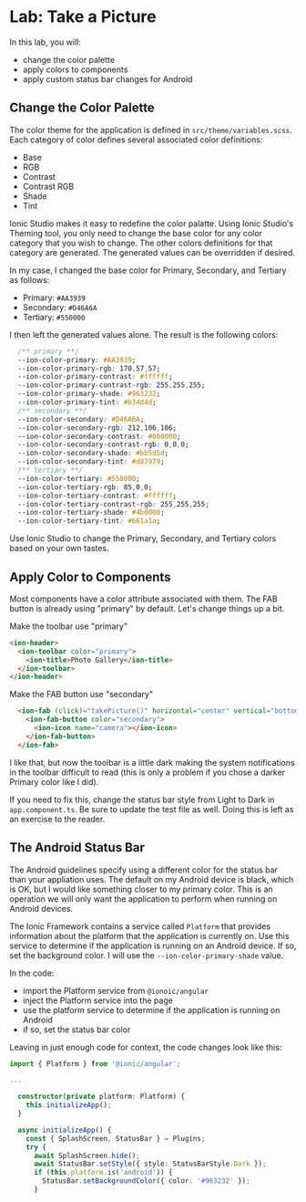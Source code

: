 # Lab: Take a Picture

In this lab, you will:

- change the color palette
- apply colors to components
- apply custom status bar changes for Android

## Change the Color Palette

The color theme for the application is defined in `src/theme/variables.scss`. Each category of color defines several associated color definitions:

- Base
- RGB
- Contrast
- Contrast RGB
- Shade
- Tint

Ionic Studio makes it easy to redefine the color palatte. Using Ionic Studio's Theming tool, you only need to change the base color for any color category that you wish to change. The other colors definitions for that category are generated. The generated values can be overridden if desired.

In my case, I changed the base color for Primary, Secondary, and Tertiary as follows:

- Primary: `#AA3939`
- Secondary: `#D46A6A`
- Tertiary: `#550000`

I then left the generated values alone. The result is the following colors:

```CSS
  /** primary **/
  --ion-color-primary: #AA3939;
  --ion-color-primary-rgb: 170,57,57;
  --ion-color-primary-contrast: #ffffff;
  --ion-color-primary-contrast-rgb: 255,255,255;
  --ion-color-primary-shade: #963232;
  --ion-color-primary-tint: #b34d4d;
  /** secondary **/
  --ion-color-secondary: #D46A6A;
  --ion-color-secondary-rgb: 212,106,106;
  --ion-color-secondary-contrast: #000000;
  --ion-color-secondary-contrast-rgb: 0,0,0;
  --ion-color-secondary-shade: #bb5d5d;
  --ion-color-secondary-tint: #d87979;
  /** tertiary **/
  --ion-color-tertiary: #550000;
  --ion-color-tertiary-rgb: 85,0,0;
  --ion-color-tertiary-contrast: #ffffff;
  --ion-color-tertiary-contrast-rgb: 255,255,255;
  --ion-color-tertiary-shade: #4b0000;
  --ion-color-tertiary-tint: #661a1a;
```

Use Ionic Studio to change the Primary, Secondary, and Tertiary colors based on your own tastes.

## Apply Color to Components

Most components have a color attribute associated with them. The FAB button is already using "primary" by default. Let's change things up a bit.

Make the toolbar use "primary"

```HTML
<ion-header>
  <ion-toolbar color="primary">
    <ion-title>Photo Gallery</ion-title>
  </ion-toolbar>
</ion-header>
```

Make the FAB button use "secondary"

```HTML
  <ion-fab (click)="takePicture()" horizontal="center" vertical="bottom">
    <ion-fab-button color="secondary">
      <ion-icon name="camera"></ion-icon>
    </ion-fab-button>
  </ion-fab>
```

I like that, but now the toolbar is a little dark making the system notifications in the toolbar difficult to read (this is only a problem if you chose a darker Primary color like I did).

If you need to fix this, change the status bar style from Light to Dark in `app.component.ts`. Be sure to update the test file as well. Doing this is left as an exercise to the reader.

## The Android Status Bar

The Android guidelines specify using a different color for the status bar than your appliation uses. The default on my Android device is black, which is OK, but I would like something closer to my primary color. This is an operation we will only want the application to perform when running on Android devices.

The Ionic Framework contains a service called `Platform` that provides information about the platform that the application is currently on. Use this service to determine if the application is running on an Android device. If so, set the background color. I will use the `--ion-color-primary-shade` value.

In the code:

- import the Platform service from `@ionoic/angular`
- inject the Platform service into the page
- use the platform service to determine if the application is running on Android
- if so, set the status bar color

Leaving in just enough code for context, the code changes look like this:

```TypeScript
import { Platform } from '@ionic/angular';

...

  constructor(private platform: Platform) {
    this.initializeApp();
  }

  async initializeApp() {
    const { SplashScreen, StatusBar } = Plugins;
    try {
      await SplashScreen.hide();
      await StatusBar.setStyle({ style: StatusBarStyle.Dark });
      if (this.platform.is('android')) {
        StatusBar.setBackgroundColor({ color: '#963232' });
      }
```
